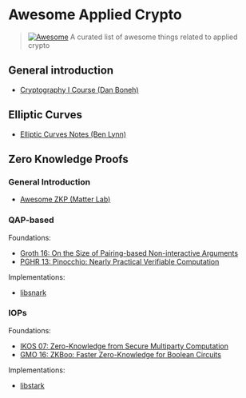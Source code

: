 # Awesome Applied Crypto

> [![Awesome](https://awesome.re/badge.svg)](https://awesome.re)
> A curated list of awesome things related to applied crypto

## General introduction

- [Cryptography I Course (Dan Boneh)](https://www.coursera.org/learn/crypto)

## Elliptic Curves

- [Elliptic Curves Notes (Ben Lynn)](https://crypto.stanford.edu/pbc/notes/elliptic/)

## Zero Knowledge Proofs  

### General Introduction 
- [Awesome ZKP (Matter Lab)](https://github.com/matter-labs/awesome-zero-knowledge-proofs)

### QAP-based 

Foundations:
- [Groth 16: On the Size of Pairing-based Non-interactive Arguments](https://eprint.iacr.org/2016/260.pdf)
- [PGHR 13: Pinocchio: Nearly Practical Verifiable Computation](https://eprint.iacr.org/2013/279.pdf)

Implementations:
- [libsnark](https://github.com/scipr-lab/libsnark)

### IOPs

Foundations:
- [IKOS 07: Zero-Knowledge from Secure Multiparty Computation](https://web.cs.ucla.edu/~rafail/PUBLIC/77.pdf)
- [GMO 16: ZKBoo: Faster Zero-Knowledge for Boolean Circuits](https://eprint.iacr.org/2016/163.pdf)

Implementations:
- [libstark](https://github.com/elibensasson/libSTARK)
